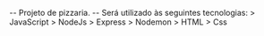 -- Projeto de pizzaria.
	-- Será utilizado às seguintes tecnologias:
		> JavaScript
		> NodeJs
		> Express
		> Nodemon
		> HTML
		> Css
